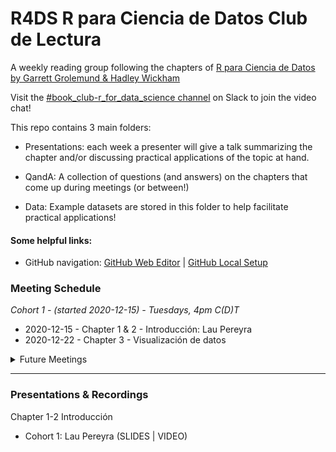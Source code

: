 # R4DS R para Ciencia de Datos Club de Lectura

A weekly reading group following the chapters of [R para Ciencia de Datos by Garrett Grolemund & Hadley Wickham](https://es.r4ds.hadley.nz/)

Visit the [#book_club-r_for_data_science channel](https://r4ds.io/join) on Slack to join the video chat! 

This repo contains 3 main folders:

- Presentations: each week a presenter will give a talk summarizing the chapter and/or discussing practical applications of the topic at hand. 

- QandA: A collection of questions (and answers) on the chapters that come up during meetings (or between!)

- Data: Example datasets are stored in this folder to help facilitate practical applications!


#### Some helpful links: 
- GitHub navigation: [GitHub Web Editor](https://youtu.be/d41oc2OMAuI) | [GitHub Local Setup](https://www.youtube.com/watch?v=hNUNPkoledI)

### Meeting Schedule 

*Cohort 1 - (started 2020-12-15) - Tuesdays, 4pm C(D)T*

- 2020-12-15 - Chapter 1 & 2 - Introducción: Lau Pereyra
- 2020-12-22 - Chapter 3 - Visualización de datos

<details>
  <summary> Future Meetings </summary>

- 2020-12-29 - Chapter 4 - Flujo de trabajo: conocimientos básicos

</details>
<hr>

### Presentations & Recordings

Chapter 1-2 Introducción 

- Cohort 1: Lau Pereyra (SLIDES | VIDEO)
